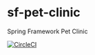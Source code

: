 # sf-pet-clinic

Spring Framework Pet Clinic

[![CircleCI](https://circleci.com/gh/kis8ya/sf-pet-clinic/tree/main.svg?style=svg)](https://circleci.com/gh/kis8ya/sf-pet-clinic/tree/main)
